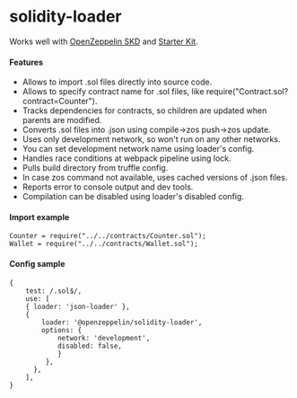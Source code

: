 # solidity-loader
Works well with [OpenZeppelin SKD](https://openzeppelin.com/sdk/) and [Starter Kit](https://openzeppelin.com/start/).
#### Features
* Allows to import .sol files directly into source code.
* Allows to specify contract name for .sol files, like require("Contract.sol?contract=Counter").
* Tracks dependencies for contracts, so children are updated when parents are modified.
* Converts .sol files into .json using compile->zos push->zos update.
* Uses only development network, so won't run on any other networks.
* You can set development network name using loader's config.
* Handles race conditions at webpack pipeline using lock.
* Pulls build directory from truffle config.
* In case zos command not available, uses cached versions of .json files.
* Reports error to console output and dev tools.
* Compilation can be disabled using loader's disabled config.

#### Import example
```
Counter = require("../../contracts/Counter.sol");
Wallet = require("../../contracts/Wallet.sol");
```

#### Config sample
```
{
    test: /.sol$/,
    use: [
    { loader: 'json-loader' },
    {
        loader: '@openzeppelin/solidity-loader',
        options: {
            network: 'development',
            disabled: false,
            }
         },
      },
    ],
}
```
